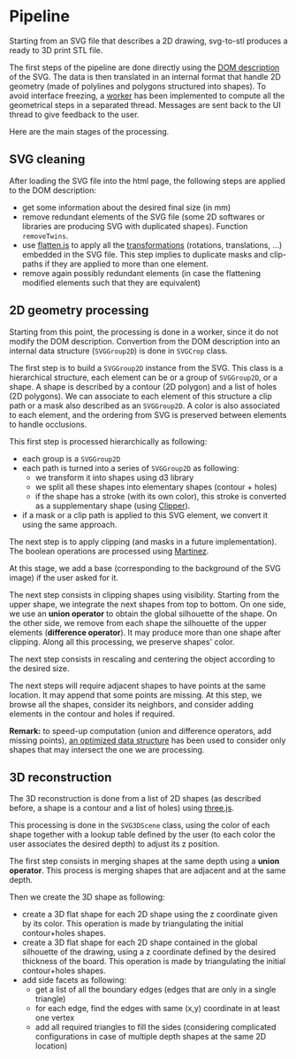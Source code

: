 # Pipeline

Starting from an SVG file that describes a 2D drawing, svg-to-stl produces a ready to 3D print STL file. 

The first steps of the pipeline are done directly using the [DOM description](https://www.w3.org/TR/SVG11/svgdom.html) of the SVG. The data is then translated in an internal format that handle 2D geometry (made of polylines and polygons structured into shapes). To avoid interface freezing, a [worker](https://developer.mozilla.org/en-US/docs/Web/API/Web_Workers_API/Using_web_workers) has been implemented to compute all the geometrical steps in a separated thread. Messages are sent back to the UI thread to give feedback to the user.

Here are the main stages of the processing. 

## SVG cleaning

After loading the SVG file into the html page, the following steps are applied to the DOM description:

* get some information about the desired final size (in mm)
* remove redundant elements of the SVG file (some 2D softwares or libraries are producing SVG with duplicated shapes). Function `removeTwins`.
* use [flatten.js](https://github.com/jmtrivial/flatten.js) to apply all the [transformations](https://developer.mozilla.org/en-US/docs/Web/SVG/Attribute/transform) (rotations, translations, ...) embedded in the SVG file. This step implies to duplicate masks and clip-paths if they are applied to more than one element.
* remove again possibly redundant elements (in case the flattening modified elements such that they are equivalent)

## 2D geometry processing

Starting from this point, the processing is done in a worker, since it do not modify the DOM description. Convertion from the DOM description into an internal data structure (`SVGGroup2D`) is done in `SVGCrop` class.

The first step is to build a `SVGGroup2D` instance from the SVG. This class is a hierarchical structure, each element can be or a group of `SVGGroup2D`, or a shape. A shape is described by a contour (2D polygon) and a list of holes (2D polygons). We can associate to each element of this structure a clip path or a mask also described as an `SVGGroup2D`. A color is also associated to each element, and the ordering from SVG is preserved between elements to handle occlusions.

This first step is processed hierarchically as following: 

* each group is a `SVGGroup2D`
* each path is turned into a series of `SVGGroup2D` as following:
    * we transform it into shapes using d3 library
    * we split all these shapes into elementary shapes (contour + holes)
    * if the shape has a stroke (with its own color), this stroke is converted as a supplementary shape (using [Clipper](https://sourceforge.net/projects/jsclipper/)).
* if a mask or a clip path is applied to this SVG element, we convert it using the same approach.

The next step is to apply clipping (and masks in a future implementation). The boolean operations are processed using [Martinez](https://github.com/w8r/martinez).

At this stage, we add a base (corresponding to the background of the SVG image) if the user asked for it.

The next step consists in clipping shapes using visibility. Starting from the upper shape, we integrate the next shapes from top to bottom. On one side, we use an **union operator** to obtain the global silhouette of the shape. On the other side, we remove from each shape the silhouette of the upper elements (**difference operator**). It may produce more than one shape after clipping. Along all this processing, we preserve shapes' color.

The next step consists in rescaling and centering the object according to the desired size.

The next steps will require adjacent shapes to have points at the same location. It may append that some points are missing. At this step, we browse all the shapes, consider its neighbors, and consider adding elements in the contour and holes if required.

**Remark:** to speed-up computation (union and difference operators, add missing points), [an optimized data structure](https://github.com/mourner/rbush) has been used to consider only shapes that may intersect the one we are processing.

## 3D reconstruction

The 3D reconstruction is done from a list of 2D shapes (as described before, a shape is a contour and a list of holes) using [three.js](https://threejs.org/).

This processing is done in the `SVG3DScene` class, using the color of each shape together with a lookup table defined by the user (to each color the user associates the desired depth) to adjust its z position.

The first step consists in merging shapes at the same depth using a **union operator**. This process is merging shapes that are adjacent and at the same depth.

Then we create the 3D shape as following:

* create a 3D flat shape for each 2D shape using the z coordinate given by its color. This operation is made by triangulating the initial contour+holes shapes.
* create a 3D flat shape for each 2D shape contained in the global silhouette of the drawing, using a z coordinate defined by the desired thickness of the board. This operation is made by triangulating the initial contour+holes shapes.
* add side facets as following:
    * get a list of all the boundary edges (edges that are only in a single triangle)
    * for each edge, find the edges with same (x,y) coordinate in at least one vertex
    * add all required triangles to fill the sides (considering complicated configurations in case of multiple depth shapes at the same 2D location)


